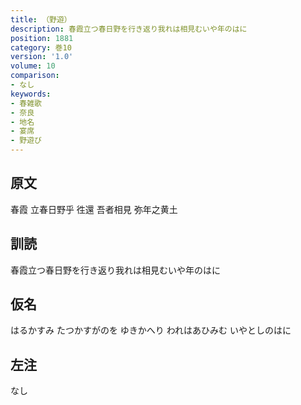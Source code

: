 ```yaml
---
title: （野遊）
description: 春霞立つ春日野を行き返り我れは相見むいや年のはに
position: 1881
category: 巻10
version: '1.0'
volume: 10
comparison:
- なし
keywords:
- 春雑歌
- 奈良
- 地名
- 宴席
- 野遊び
---
```


## 原文

春霞 立春日野乎 徃還 吾者相見 弥年之黄土

## 訓読

春霞立つ春日野を行き返り我れは相見むいや年のはに

## 仮名

はるかすみ たつかすがのを ゆきかへり われはあひみむ いやとしのはに

## 左注

なし
